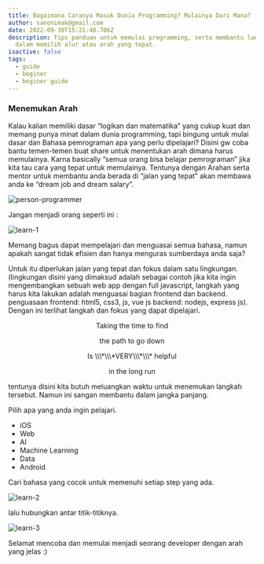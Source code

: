 ```yaml
---
title: Bagaimana Caranya Masuk Dunia Programming? Mulainya Dari Mana?
author: sanonimak@gmail.com
date: 2022-09-30T15:21:40.706Z
description: Tips panduan untuk memulai programming, serta membantu langkah awal
  dalam memilih alur atau arah yang tepat.
isactive: false
tags:
  - guide
  - beginer
  - beginer guide
---
```

### Menemukan Arah

Kalau kalian memiliki dasar “logikan dan matematika” yang cukup kuat dan memang punya minat dalam dunia programming, 
tapi bingung untuk mulai dasar dan Bahasa pemrograman apa yang perlu dipelajari?
Disini gw coba bantu temen-temen buat share untuk menentukan arah dimana harus memulainya.
Karna basically “semua orang bisa belajar pemrograman” jika kita tau cara yang tepat untuk memulainya. 
Tentunya dengan Arahan serta mentor untuk membantu anda berada di “jalan yang tepat” akan membawa anda ke “dream job and dream salary”.

![person-programmer](https://unsplash.com/photos/YK0HPwWDJ1I)

Jangan menjadi orang seperti ini :

![learn-1](/blog/img/learn-1-.png)

Memang bagus dapat mempelajari dan menguasai semua bahasa, namun apakah sangat tidak efisien dan hanya menguras sumberdaya anda saja?

Untuk itu diperlukan jalan yang tepat dan fokus dalam satu lingkungan. (lingkungan disini yang dimaksud adalah sebagai contoh jika kita ingin mengembangkan sebuah web app dengan full javascript, langkah yang harus kita lakukan adalah menguasai bagian frontend dan backend. penguasaan frontend: html5, css3, js, vue js backend: nodejs, express js). Dengan ini terlihat langkah dan fokus yang dapat dipelajari.

<p style="text-align: center;">
Taking the time to find
</P>
<p style="text-align: center;">
the path to go down
</p>
<p style="text-align: center;">
Is \\\*\\\*VERY\\\*\\\* helpful
</p>
<p style="text-align: center;">
in the long run
</p>

tentunya disini kita butuh meluangkan waktu untuk menemukan langkah tersebut. Namun ini sangan membantu dalam jangka panjang.

Pilih apa yang anda ingin pelajari.

* iOS
* Web
* AI
* Machine Learning
* Data
* Android

Cari bahasa yang cocok untuk memenuhi setiap step yang ada.

![learn-2](/blog/img/learn-2-.png)

lalu hubungkan antar titik-titiknya.

![learn-3](/blog/img/learn-3-.png)

Selamat mencoba dan memulai menjadi seorang developer dengan arah yang jelas :)